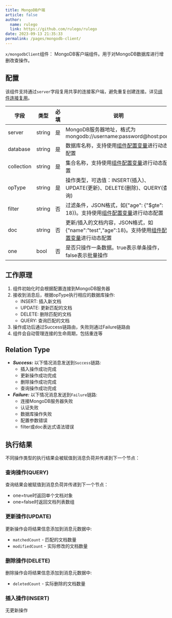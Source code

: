 ```yaml
---
title: MongoDB户端
article: false
author: 
  name: rulego
  link: https://github.com/rulego/rulego
date: 2023-09-13 21:35:33
permalink: /pages/mongodb-client/
---
```

`x/mongodbClient`组件：<Badge text="v0.26.0+"/> MongoDB客户端组件。用于对MongoDB数据库进行增删改查操作。

## 配置

该组件支持通过`server`字段复用共享的连接客户端，避免重复创建连接。详见[组件连接复用](/pages/baa05d/)。

| 字段         | 类型     | 必填 | 说明                                                          | 默认值   |
|------------|--------|-----|-------------------------------------------------------------|-------|
| server     | string | 是   | MongoDB服务器地址，格式为mongodb://username:password@host:port/      | 无     |
| database   | string | 是   | 数据库名称，支持使用[组件配置变量](/pages/baa05c/)进行动态配置                  | 无     |
| collection | string | 是   | 集合名称，支持使用[组件配置变量](/pages/baa05c/)进行动态配置                   | 无     |
| opType     | string | 是   | 操作类型，可选值：INSERT(插入)、UPDATE(更新)、DELETE(删除)、QUERY(查询)     | QUERY |
| filter     | string | 否   | 过滤条件，JSON格式，如{"age": {"$gte": 18}}。支持使用[组件配置变量](/pages/baa05c/)进行动态配置      | 无     |
| doc        | string | 否   | 更新/插入的文档内容，JSON格式，如{"name":"test","age":18}。支持使用[组件配置变量](/pages/baa05c/)进行动态配置  | 无     |
| one        | bool   | 否   | 是否只操作一条数据。true表示单条操作，false表示批量操作                        | false |

## 工作原理

1. 组件初始化时会根据配置连接到MongoDB服务器
2. 接收到消息后，根据opType执行相应的数据库操作:
   - INSERT: 插入新文档
   - UPDATE: 更新匹配的文档
   - DELETE: 删除匹配的文档  
   - QUERY: 查询匹配的文档
3. 操作成功后通过Success链路由，失败则通过Failure链路由
4. 组件会自动管理连接的生命周期，包括重连等

## Relation Type

- ***Success:*** 以下情况消息发送到`Success`链路:
  - 插入操作成功完成
  - 更新操作成功完成
  - 删除操作成功完成
  - 查询操作成功完成
- ***Failure:*** 以下情况消息发送到`Failure`链路:
  - 连接MongoDB服务器失败
  - 认证失败
  - 数据库操作失败
  - 配置参数错误
  - filter或doc表达式语法错误

## 执行结果

不同操作类型的执行结果会被赋值到消息负荷并传递到下一个节点：

### 查询操作(QUERY)
查询结果会被赋值到消息负荷并传递到下一个节点：
- one=true时返回单个文档对象
- one=false时返回文档列表数组

### 更新操作(UPDATE)
更新操作会将结果信息添加到消息元数据中:

- `matchedCount` - 匹配的文档数量
- `modifiedCount` - 实际修改的文档数量

### 删除操作(DELETE)
删除操作会将结果信息添加到消息元数据中:

- `deletedCount` - 实际删除的文档数量

### 插入操作(INSERT)
无更新操作








